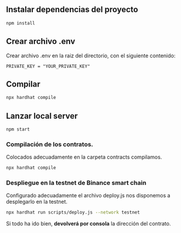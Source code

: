 ## Instalar dependencias del proyecto

```bash
npm install
```

## Crear archivo .env

Crear archivo .env en la raiz del directorio, con el siguiente contenido:


```env
PRIVATE_KEY = "YOUR_PRIVATE_KEY" 

```

## Compilar

```bash
npx hardhat compile
```

## Lanzar local server

```bash
npm start
```




### Compilación de los contratos.

Colocados adecuadamente en la carpeta contracts compilamos.

```bash
npx hardhat compile
```

### Despliegue en la testnet de Binance smart chain

Configurado adecuadamente el archivo deploy.js nos disponemos a desplegarlo en la testnet.

```bash
npx hardhat run scripts/deploy.js --network testnet 
```

Si todo ha ido bien, __devolverá por consola__ la dirección del contrato. 
